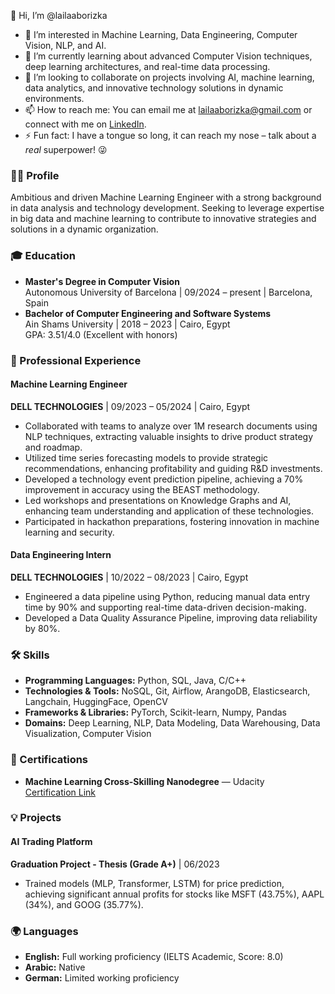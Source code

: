 👋 Hi, I’m @lailaaborizka

- 👀 I’m interested in Machine Learning, Data Engineering, Computer Vision, NLP, and AI.
- 🌱 I’m currently learning about advanced Computer Vision techniques, deep learning architectures, and real-time data processing.
- 💞️ I’m looking to collaborate on projects involving AI, machine learning, data analytics, and innovative technology solutions in dynamic environments.
- 📫 How to reach me: You can email me at [lailaaborizka@gmail.com](mailto:lailaaborizka@gmail.com) or connect with me on [LinkedIn](https://www.linkedin.com/in/laila-aborizka-a72955231/).
- ⚡ Fun fact: I have a tongue so long, it can reach my nose – talk about a *real* superpower! 😜

<!---
lailaaborizka/lailaaborizka is a ✨ special ✨ repository because its `README.md` (this file) appears on your GitHub profile.
You can click the Preview link to take a look at your changes.
--->

### 👩‍💻 Profile
Ambitious and driven Machine Learning Engineer with a strong background in data analysis and technology development. Seeking to leverage expertise in big data and machine learning to contribute to innovative strategies and solutions in a dynamic organization.

### 🎓 Education
- **Master's Degree in Computer Vision**  
  Autonomous University of Barcelona | 09/2024 – present | Barcelona, Spain
- **Bachelor of Computer Engineering and Software Systems**  
  Ain Shams University | 2018 – 2023 | Cairo, Egypt  
  GPA: 3.51/4.0 (Excellent with honors)

### 💼 Professional Experience
#### Machine Learning Engineer  
**DELL TECHNOLOGIES** | 09/2023 – 05/2024 | Cairo, Egypt
- Collaborated with teams to analyze over 1M research documents using NLP techniques, extracting valuable insights to drive product strategy and roadmap.
- Utilized time series forecasting models to provide strategic recommendations, enhancing profitability and guiding R&D investments.
- Developed a technology event prediction pipeline, achieving a 70% improvement in accuracy using the BEAST methodology.
- Led workshops and presentations on Knowledge Graphs and AI, enhancing team understanding and application of these technologies.
- Participated in hackathon preparations, fostering innovation in machine learning and security.

#### Data Engineering Intern  
**DELL TECHNOLOGIES** | 10/2022 – 08/2023 | Cairo, Egypt
- Engineered a data pipeline using Python, reducing manual data entry time by 90% and supporting real-time data-driven decision-making.
- Developed a Data Quality Assurance Pipeline, improving data reliability by 80%.

### 🛠 Skills
- **Programming Languages:** Python, SQL, Java, C/C++
- **Technologies & Tools:** NoSQL, Git, Airflow, ArangoDB, Elasticsearch, Langchain, HuggingFace, OpenCV
- **Frameworks & Libraries:** PyTorch, Scikit-learn, Numpy, Pandas
- **Domains:** Deep Learning, NLP, Data Modeling, Data Warehousing, Data Visualization, Computer Vision

### 📜 Certifications
- **Machine Learning Cross-Skilling Nanodegree** — Udacity  
  [Certification Link](https://confirm.udacity.com/SZ2FSJFV)

### 💡 Projects
#### AI Trading Platform  
**Graduation Project - Thesis (Grade A+)** | 06/2023
- Trained models (MLP, Transformer, LSTM) for price prediction, achieving significant annual profits for stocks like MSFT (43.75%), AAPL (34%), and GOOG (35.77%).

### 🌍 Languages
- **English:** Full working proficiency (IELTS Academic, Score: 8.0)
- **Arabic:** Native
- **German:** Limited working proficiency

